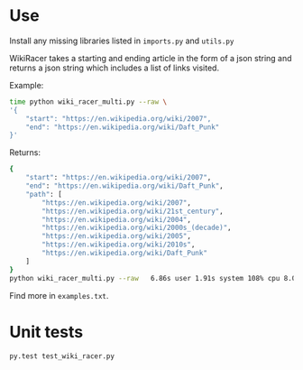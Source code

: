 # Use

Install any missing libraries listed in `imports.py` and `utils.py`

WikiRacer takes a starting and ending article in the form of a json string and returns a json string which includes a list of links visited.

Example:

```bash
time python wiki_racer_multi.py --raw \
'{
    "start": "https://en.wikipedia.org/wiki/2007",
    "end": "https://en.wikipedia.org/wiki/Daft_Punk"
}'
```

Returns:

```bash
{
    "start": "https://en.wikipedia.org/wiki/2007", 
    "end": "https://en.wikipedia.org/wiki/Daft_Punk", 
    "path": [
        "https://en.wikipedia.org/wiki/2007", 
        "https://en.wikipedia.org/wiki/21st_century", 
        "https://en.wikipedia.org/wiki/2004", 
        "https://en.wikipedia.org/wiki/2000s_(decade)", 
        "https://en.wikipedia.org/wiki/2005", 
        "https://en.wikipedia.org/wiki/2010s", 
        "https://en.wikipedia.org/wiki/Daft_Punk"
    ]
}
python wiki_racer_multi.py --raw   6.86s user 1.91s system 108% cpu 8.088 total
```

Find more in `examples.txt`.

# Unit tests

```bash
py.test test_wiki_racer.py
```



